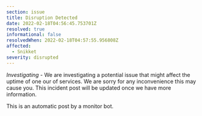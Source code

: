 ```yaml
---
section: issue
title: Disruption Detected
date: 2022-02-18T04:56:45.753701Z
resolved: true
informational: false
resolvedWhen: 2022-02-18T04:57:55.956808Z
affected:
  - Snikket
severity: disrupted
---
```

*Investigating* - We are investigating a potential issue that might affect the uptime of one our of services. We are sorry for any inconvenience this may cause you. This incident post will be updated once we have more information.

This is an automatic post by a monitor bot.
        